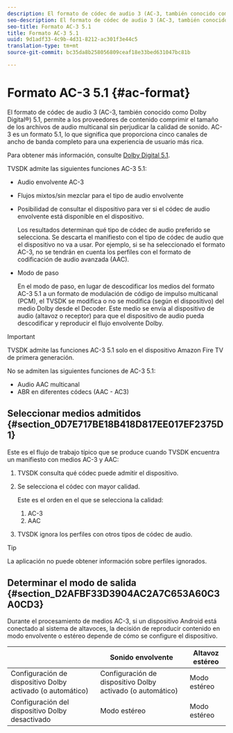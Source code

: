 ```yaml
---
description: El formato de códec de audio 3 (AC-3, también conocido como Dolby Digital®) 5.1, permite a los proveedores de contenido comprimir el tamaño de los archivos de audio multicanal sin perjudicar la calidad de sonido. AC-3 es un formato 5.1, lo que significa que proporciona cinco canales de ancho de banda completo para una experiencia de usuario más rica.
seo-description: El formato de códec de audio 3 (AC-3, también conocido como Dolby Digital®) 5.1, permite a los proveedores de contenido comprimir el tamaño de los archivos de audio multicanal sin perjudicar la calidad de sonido. AC-3 es un formato 5.1, lo que significa que proporciona cinco canales de ancho de banda completo para una experiencia de usuario más rica.
seo-title: Formato AC-3 5.1
title: Formato AC-3 5.1
uuid: 9d1adf33-4c9b-4d31-8212-ac301f3e44c5
translation-type: tm+mt
source-git-commit: bc35da8b258056809ceaf18e33bed631047bc81b

---
```



# Formato AC-3 5.1 {#ac-format}

El formato de códec de audio 3 (AC-3, también conocido como Dolby Digital®) 5.1, permite a los proveedores de contenido comprimir el tamaño de los archivos de audio multicanal sin perjudicar la calidad de sonido. AC-3 es un formato 5.1, lo que significa que proporciona cinco canales de ancho de banda completo para una experiencia de usuario más rica.

Para obtener más información, consulte [Dolby Digital 5.1](https://www.dolby.com/us/en/technologies/dolby-digital.html).

TVSDK admite las siguientes funciones AC-3 5.1:

* Audio envolvente AC-3
* Flujos mixtos/sin mezclar para el tipo de audio envolvente
* Posibilidad de consultar el dispositivo para ver si el códec de audio envolvente está disponible en el dispositivo.

   Los resultados determinan qué tipo de códec de audio preferido se selecciona. Se descarta el manifiesto con el tipo de códec de audio que el dispositivo no va a usar. Por ejemplo, si se ha seleccionado el formato AC-3, no se tendrán en cuenta los perfiles con el formato de codificación de audio avanzada (AAC).
* Modo de paso

   En el modo de paso, en lugar de descodificar los medios del formato AC-3 5.1 a un formato de modulación de código de impulso multicanal (PCM), el TVSDK se modifica o no se modifica (según el dispositivo) del medio Dolby desde el Decoder. Este medio se envía al dispositivo de audio (altavoz o receptor) para que el dispositivo de audio pueda descodificar y reproducir el flujo envolvente Dolby.

>[!IMPORTANT]
>
>TVSDK admite las funciones AC-3 5.1 solo en el dispositivo Amazon Fire TV de primera generación.

No se admiten las siguientes funciones de AC-3 5.1:

* Audio AAC multicanal
* ABR en diferentes códecs (AAC - AC3)

## Seleccionar medios admitidos {#section_0D7E717BE18B418D817EE017EF2375D1}

Este es el flujo de trabajo típico que se produce cuando TVSDK encuentra un manifiesto con medios AC-3 y AAC:

1. TVSDK consulta qué códec puede admitir el dispositivo.
1. Se selecciona el códec con mayor calidad.

   Este es el orden en el que se selecciona la calidad:

   1. AC-3
   1. AAC

1. TVSDK ignora los perfiles con otros tipos de códec de audio.

>[!TIP]
>
>La aplicación no puede obtener información sobre perfiles ignorados.

## Determinar el modo de salida {#section_D2AFBF33D3904AC2A7C653A60C3A0CD3}

Durante el procesamiento de medios AC-3, si un dispositivo Android está conectado al sistema de altavoces, la decisión de reproducir contenido en modo envolvente o estéreo depende de cómo se configure el dispositivo.

|  | **Sonido envolvente** | **Altavoz estéreo** |
|---|---|---|
| Configuración de dispositivo Dolby activado (o automático) | Configuración de dispositivo Dolby activado (o automático) | Modo estéreo |
| Configuración del dispositivo Dolby desactivado | Modo estéreo | Modo estéreo |